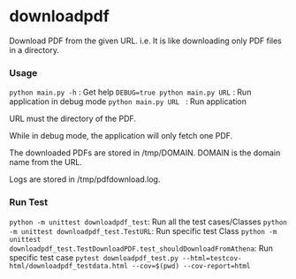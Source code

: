 # downloadpdf

Download PDF from the given URL.
i.e. It is like downloading only PDF files in a directory.

### Usage
`python main.py -h` : Get help
`DEBUG=true python main.py URL` : Run application in debug mode
`python main.py URL ` : Run application

URL must the directory of the PDF.

While in debug mode, the application will only fetch one PDF.

The downloaded PDFs are stored in /tmp/DOMAIN.
DOMAIN is the domain name from the URL.

Logs are stored in /tmp/pdfdownload.log.

### Run Test
`python -m unittest downloadpdf_test`: Run all the test cases/Classes
`python -m unittest downloadpdf_test.TestURL`: Run specific test Class
`python -m unittest downloadpdf_test.TestDownloadPDF.test_shouldDownloadFromAthena`: Run specific test case
`pytest downloadpdf_test.py --html=testcov-html/downloadpdf_testdata.html --cov=$(pwd) --cov-report=html`
